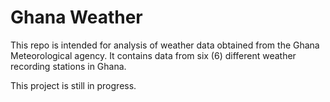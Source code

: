 # Ghana Weather
This repo is intended for analysis of weather data obtained from the Ghana Meteorological agency. It contains data from six (6) different weather recording stations in Ghana. 

This project is still in progress.